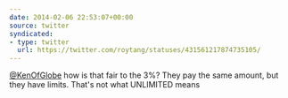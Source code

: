 ```yaml
---
date: 2014-02-06 22:53:07+00:00
source: twitter
syndicated:
- type: twitter
  url: https://twitter.com/roytang/statuses/431561217874735105/
---
```


[@KenOfGlobe](https://twitter.com/KenOfGlobe/) how is that fair to the 3%? They pay the same amount, but they have limits. That's not what UNLIMITED means